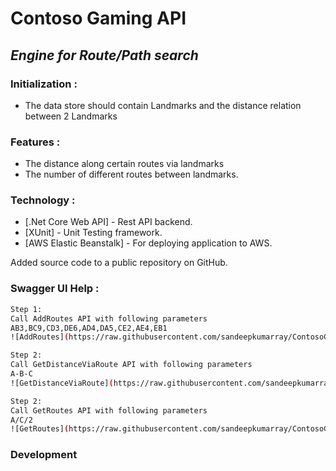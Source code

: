 # Contoso Gaming API
## _Engine for Route/Path search_

### Initialization :
- The data store should contain Landmarks and the distance relation between 2 Landmarks

### Features :
- The distance along certain routes via landmarks
- The number of different routes between landmarks.

### Technology :

- [.Net Core Web API] - Rest API backend.
- [XUnit] - Unit Testing framework.
- [AWS Elastic Beanstalk] - For deploying application to AWS.

Added source code to a public repository on GitHub.

### Swagger UI Help : 

```sh
Step 1:
Call AddRoutes API with following parameters
AB3,BC9,CD3,DE6,AD4,DA5,CE2,AE4,EB1
![AddRoutes](https://raw.githubusercontent.com/sandeepkumarray/ContosoGamingAPI/master/Images/AddRoutes.png)
```

```sh
Step 2:
Call GetDistanceViaRoute API with following parameters
A-B-C
![GetDistanceViaRoute](https://raw.githubusercontent.com/sandeepkumarray/ContosoGamingAPI/master/Images/GetDistanceViaRoute.png)
```

```sh
Step 2:
Call GetRoutes API with following parameters
A/C/2
![GetRoutes](https://raw.githubusercontent.com/sandeepkumarray/ContosoGamingAPI/master/Images/GetRoutes.png)
```

### Development
